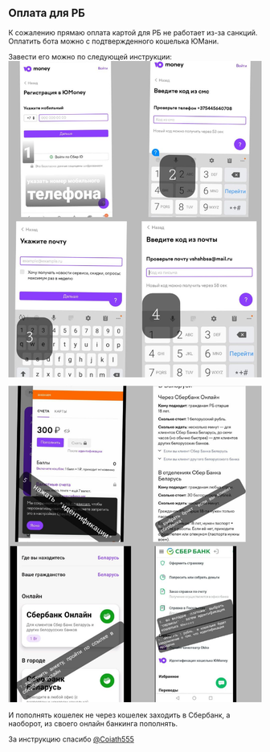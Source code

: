 ## Оплата для РБ
К сожалению прямаю оплата картой для РБ не работает из-за санкций.  
Оплатить бота можно с подтвержденного кошелька ЮМани. 
  
Завести его можно по следующей инструкции:  
![payment1](img/payment/1.jpg)

![payment2](img/payment/2.jpg)

И пополнять кошелек не через кошелек заходить в Сбербанк,  а наоборот,  из своего онлайн банкинга пополнять.

За инструкцию спасибо [@Coiath555](https://t.me/Coiath555)
